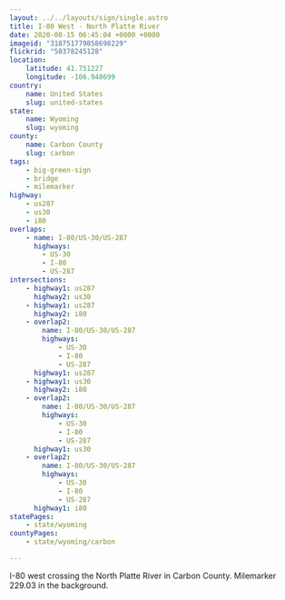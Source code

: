 ```yaml
---
layout: ../../layouts/sign/single.astro
title: I-80 West - North Platte River
date: 2020-08-15 06:45:04 +0000 +0000
imageid: "318751779858698229"
flickrid: "50378245128"
location:
    latitude: 41.751227
    longitude: -106.948699
country:
    name: United States
    slug: united-states
state:
    name: Wyoming
    slug: wyoming
county:
    name: Carbon County
    slug: carbon
tags:
    - big-green-sign
    - bridge
    - milemarker
highway:
    - us287
    - us30
    - i80
overlaps:
    - name: I-80/US-30/US-287
      highways:
        - US-30
        - I-80
        - US-287
intersections:
    - highway1: us287
      highway2: us30
    - highway1: us287
      highway2: i80
    - overlap2:
        name: I-80/US-30/US-287
        highways:
            - US-30
            - I-80
            - US-287
      highway1: us287
    - highway1: us30
      highway2: i80
    - overlap2:
        name: I-80/US-30/US-287
        highways:
            - US-30
            - I-80
            - US-287
      highway1: us30
    - overlap2:
        name: I-80/US-30/US-287
        highways:
            - US-30
            - I-80
            - US-287
      highway1: i80
statePages:
    - state/wyoming
countyPages:
    - state/wyoming/carbon

---
```

I-80 west crossing the North Platte River in Carbon County.  Milemarker 229.03 in the background.